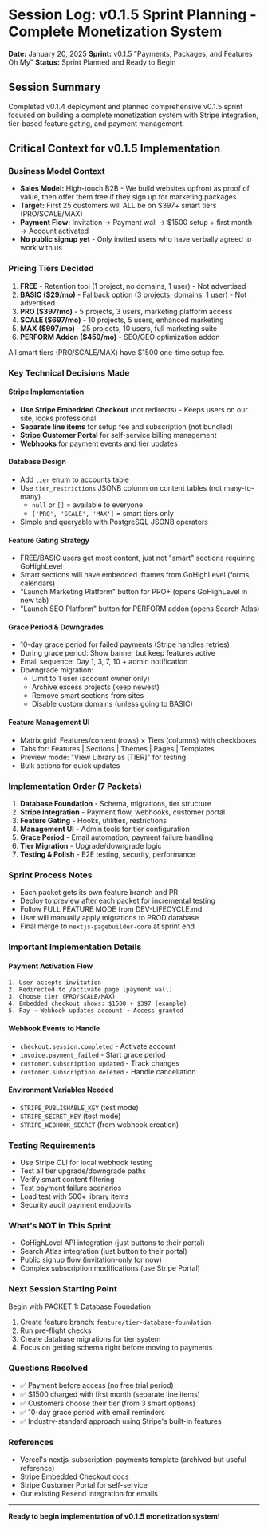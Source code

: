 # Session Log: v0.1.5 Sprint Planning - Complete Monetization System
**Date:** January 20, 2025
**Sprint:** v0.1.5 "Payments, Packages, and Features Oh My"
**Status:** Sprint Planned and Ready to Begin

## Session Summary
Completed v0.1.4 deployment and planned comprehensive v0.1.5 sprint focused on building a complete monetization system with Stripe integration, tier-based feature gating, and payment management.

## Critical Context for v0.1.5 Implementation

### Business Model Context
- **Sales Model:** High-touch B2B - We build websites upfront as proof of value, then offer them free if they sign up for marketing packages
- **Target:** First 25 customers will ALL be on $397+ smart tiers (PRO/SCALE/MAX)
- **Payment Flow:** Invitation → Payment wall → $1500 setup + first month → Account activated
- **No public signup yet** - Only invited users who have verbally agreed to work with us

### Pricing Tiers Decided
1. **FREE** - Retention tool (1 project, no domains, 1 user) - Not advertised
2. **BASIC ($29/mo)** - Fallback option (3 projects, domains, 1 user) - Not advertised  
3. **PRO ($397/mo)** - 5 projects, 3 users, marketing platform access
4. **SCALE ($697/mo)** - 10 projects, 5 users, enhanced marketing
5. **MAX ($997/mo)** - 25 projects, 10 users, full marketing suite
6. **PERFORM Addon ($459/mo)** - SEO/GEO optimization addon

All smart tiers (PRO/SCALE/MAX) have $1500 one-time setup fee.

### Key Technical Decisions Made

#### Stripe Implementation
- **Use Stripe Embedded Checkout** (not redirects) - Keeps users on our site, looks professional
- **Separate line items** for setup fee and subscription (not bundled)
- **Stripe Customer Portal** for self-service billing management
- **Webhooks** for payment events and tier updates

#### Database Design
- Add `tier` enum to accounts table
- Use `tier_restrictions` JSONB column on content tables (not many-to-many)
  - `null` or `[]` = available to everyone
  - `['PRO', 'SCALE', 'MAX']` = smart tiers only
- Simple and queryable with PostgreSQL JSONB operators

#### Feature Gating Strategy
- FREE/BASIC users get most content, just not "smart" sections requiring GoHighLevel
- Smart sections will have embedded iframes from GoHighLevel (forms, calendars)
- "Launch Marketing Platform" button for PRO+ (opens GoHighLevel in new tab)
- "Launch SEO Platform" button for PERFORM addon (opens Search Atlas)

#### Grace Period & Downgrades
- 10-day grace period for failed payments (Stripe handles retries)
- During grace period: Show banner but keep features active
- Email sequence: Day 1, 3, 7, 10 + admin notification
- Downgrade migration: 
  - Limit to 1 user (account owner only)
  - Archive excess projects (keep newest)
  - Remove smart sections from sites
  - Disable custom domains (unless going to BASIC)

#### Feature Management UI
- Matrix grid: Features/content (rows) × Tiers (columns) with checkboxes
- Tabs for: Features | Sections | Themes | Pages | Templates
- Preview mode: "View Library as [TIER]" for testing
- Bulk actions for quick updates

### Implementation Order (7 Packets)
1. **Database Foundation** - Schema, migrations, tier structure
2. **Stripe Integration** - Payment flow, webhooks, customer portal
3. **Feature Gating** - Hooks, utilities, restrictions
4. **Management UI** - Admin tools for tier configuration
5. **Grace Period** - Email automation, payment failure handling
6. **Tier Migration** - Upgrade/downgrade logic
7. **Testing & Polish** - E2E testing, security, performance

### Sprint Process Notes
- Each packet gets its own feature branch and PR
- Deploy to preview after each packet for incremental testing
- Follow FULL FEATURE MODE from DEV-LIFECYCLE.md
- User will manually apply migrations to PROD database
- Final merge to `nextjs-pagebuilder-core` at sprint end

### Important Implementation Details

#### Payment Activation Flow
```
1. User accepts invitation
2. Redirected to /activate page (payment wall)
3. Choose tier (PRO/SCALE/MAX)
4. Embedded checkout shows: $1500 + $397 (example)
5. Pay → Webhook updates account → Access granted
```

#### Webhook Events to Handle
- `checkout.session.completed` - Activate account
- `invoice.payment_failed` - Start grace period
- `customer.subscription.updated` - Track changes
- `customer.subscription.deleted` - Handle cancellation

#### Environment Variables Needed
- `STRIPE_PUBLISHABLE_KEY` (test mode)
- `STRIPE_SECRET_KEY` (test mode)
- `STRIPE_WEBHOOK_SECRET` (from webhook creation)

### Testing Requirements
- Use Stripe CLI for local webhook testing
- Test all tier upgrade/downgrade paths
- Verify smart content filtering
- Test payment failure scenarios
- Load test with 500+ library items
- Security audit payment endpoints

### What's NOT in This Sprint
- GoHighLevel API integration (just buttons to their portal)
- Search Atlas integration (just button to their portal)
- Public signup flow (invitation-only for now)
- Complex subscription modifications (use Stripe Portal)

### Next Session Starting Point
Begin with PACKET 1: Database Foundation
1. Create feature branch: `feature/tier-database-foundation`
2. Run pre-flight checks
3. Create database migrations for tier system
4. Focus on getting schema right before moving to payments

### Questions Resolved
- ✅ Payment before access (no free trial period)
- ✅ $1500 charged with first month (separate line items)
- ✅ Customers choose their tier (from 3 smart options)
- ✅ 10-day grace period with email reminders
- ✅ Industry-standard approach using Stripe's built-in features

### References
- Vercel's nextjs-subscription-payments template (archived but useful reference)
- Stripe Embedded Checkout docs
- Stripe Customer Portal for self-service
- Our existing Resend integration for emails

---

**Ready to begin implementation of v0.1.5 monetization system!**